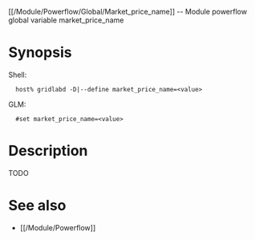 [[/Module/Powerflow/Global/Market_price_name]] -- Module powerflow global variable market_price_name

# Synopsis
Shell:
~~~
  host% gridlabd -D|--define market_price_name=<value>
~~~
GLM:
~~~
  #set market_price_name=<value>
~~~

# Description

TODO

# See also
* [[/Module/Powerflow]]
